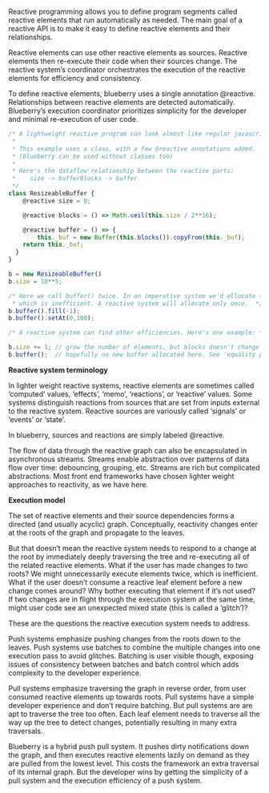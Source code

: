 Reactive programming allows you to define program segments called reactive elements that run automatically as needed. The main goal of a reactive API is to make it easy to define reactive elements and their relationships. 

Reactive elements can use other reactive elements as sources. Reactive elements then re-execute their code when their sources change. The reactive system’s coordinator orchestrates the execution of the reactive elements for efficiency and consistency.

To define reactive elements, blueberry uses a single annotation @reactive. Relationships between reactive elements are detected automatically. Blueberry’s execution coordinator prioritizes simplicity for the developer and minimal re-execution of user code. 

```jsx
/* A lightweight reactive program can look almost like regular javascript programming. 
 *
 * This example uses a class, with a few @reactive annotations added.
 * (blueberry can be used without classes too)
 *
 * Here's the dataflow relationship between the reactive parts: 
 *    size -> bufferBlocks -> buffer
 */
class ResizeableBuffer {
	@reactive size = 0;

	@reactive blocks = () => Math.ceil(this.size / 2**16);

	@reactive buffer = () => {
		this._buf = new Buffer(this.blocks()).copyFrom(this._buf); 
    return this._buf;
  }
}

b = new ResizeableBuffer()
b.size = 10**5;

/* Here we call buffer() twice. In an imperative system we'd allocate twice
 * which is inefficient. A reactive system will allocate only once.  */
b.buffer().fill(-1); 
b.buffer().setAt(0,100); 

/* A reactive system can find other efficiencies. Here's one example: */

b.size += 1; // grow the number of elements, but blocks doesn't change
b.buffer();  // hopefully no new buffer allocated here. See 'equality propogation'
```

**Reactive system terminology** 

In lighter weight reactive systems, reactive elements are sometimes called ‘computed’ values, ‘effects’, ‘memo’, ‘reactions’, or ‘reactive’ values. Some systems distinguish reactions from sources that are set from inputs external to the reactive system. Reactive sources are variously called ‘signals’ or ‘events’ or ‘state’. 

In blueberry, sources and reactions are simply labeled @reactive.

The flow of data through the reactive graph can also be encapsulated in asynchronous streams. Streams enable abstraction over patterns of data flow over time: debouncing, grouping, etc. Streams are rich but complicated abstractions. Most front end frameworks have chosen lighter weight approaches to reactivity, as we have here. 

**Execution model**

The set of reactive elements and their source dependencies forms a directed (and usually acyclic) graph. Conceptually, reactivity changes enter at the roots of the graph and propagate to the leaves. 

But that doesn’t mean the reactive system needs to respond to a change at the root by immediately deeply traversing the tree and re-executing all of the related reactive elements. What if the user has made changes to two roots? We might unnecessarily execute elements twice, which is inefficient. What if the user doesn’t consume a reactive leaf element before a new change comes around? Why bother executing that element if it’s not used? If two changes are in flight through the execution system at the same time, might user code see an unexpected mixed state (this is called a ‘glitch’)?

These are the questions the reactive execution system needs to address. 

Push systems emphasize pushing changes from the roots down to the leaves. Push systems use batches to combine the multiple changes into one execution pass to avoid glitches. Batching is user visible though, exposing issues of consistency between batches and batch control which adds complexity to the developer experience. 

Pull systems emphasize traversing the graph in reverse order, from user consumed reactive elements up towards roots. Pull systems have a simple developer experience and don’t require batching. But pull systems are are apt to traverse the tree too often. Each leaf element needs to traverse all the way up the tree to detect changes, potentially resulting in many extra traversals.

Blueberry is a hybrid push pull system. It pushes dirty notifications down the graph, and then executes reactive elements lazily on demand as they are pulled from the lowest level. This costs the framework an extra traversal of its internal graph. But the developer wins by getting the simplicity of a pull system and the execution efficiency of a push system.